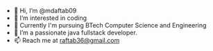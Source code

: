 - 👋 Hi, I’m @mdaftab09
- 👀 I’m interested in coding
- 🌱 Currently I'm pursuing BTech Computer Science and Engineering
- 💞️ I’m a passionate java fullstack developer.
- 📫 Reach me at raftab36@gmail.com

<!---
mdaftab09/mdaftab09 is a ✨ special ✨ repository because its `README.md` (this file) appears on your GitHub profile.
You can click the Preview link to take a look at your changes.
--->

